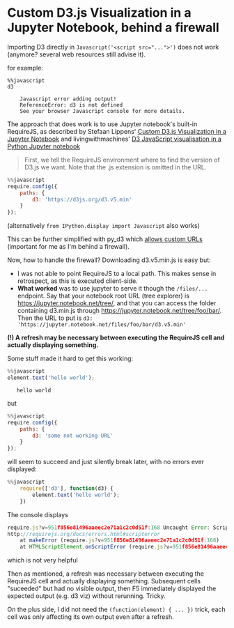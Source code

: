 # Custom D3.js Visualization in a Jupyter Notebook, behind a firewall

Importing D3 directly in `Javascript('<script src="...">')` does not work (anymore? several web resources still advise it).

for example:

```
%%javascript
d3
```

```
    Javascript error adding output!
    ReferenceError: d3 is not defined
    See your browser Javascript console for more details.
```

The approach that does work is to use Jupyter notebook's built-in RequireJS, as described by Stefaan Lippens' [Custom D3.js Visualization in a Jupyter Notebook](https://www.stefaanlippens.net/jupyter-custom-d3-visualization.html) and livingwithmachines' [D3 JavaScript visualisation in a Python Jupyter notebook](http://livingwithmachines.ac.uk/d3-javascript-visualisation-in-a-python-jupyter-notebook/)

> First, we tell the RequireJS environment where to find the version of D3.js we want. Note that the .js extension is omitted in the URL.

```javascript
%%javascript
require.config({
    paths: {
        d3: 'https://d3js.org/d3.v5.min'
    }
});
```

(alternatively `from IPython.display import Javascript` also works)

This can be further simplified with py_d3 which [allows custom URLs](https://github.com/ResidentMario/py_d3/pull/11) (important for me as I'm behind a firewall).

Now, how to handle the firewall? Downloading d3.v5.min.js is easy but:
* I was not able to point RequireJS to a local path. This makes sense in retrospect, as this is executed client-side.
* **What worked** was to use jupyter to serve it though the `/files/...` endpoint.
Say that your notebook root URL (tree explorer) is https://jupyter.notebook.net/tree/, and that you can access the folder containing d3.min.js through https://jupyter.notebook.net/tree/foo/bar/.
Then the URL to put is `d3: 'https://jupyter.notebook.net/files/foo/bar/d3.v5.min'`

**(!) A refresh may be necessary between executing the RequireJS cell and actually displaying something.**

Some stuff made it hard to get this working:

```javascript
%%javascript
element.text('hello world');
```
`   hello world`

but

```javascript
%%javascript
require.config({
    paths: {
        d3: 'some not working URL'
    }
});
```

will seem to succeed and just silently break later, with no errors ever displayed:

```javascript
%%javascript
    require(['d3'], function(d3) {   
        element.text('hello world');
    })
```

The console displays

```javascript
require.js?v=951f856e81496aaeec2e71a1c2c0d51f:168 Uncaught Error: Script error for "d3"
http://requirejs.org/docs/errors.html#scripterror
    at makeError (require.js?v=951f856e81496aaeec2e71a1c2c0d51f:168)
    at HTMLScriptElement.onScriptError (require.js?v=951f856e81496aaeec2e71a1c2c0d51f:1735)
```
which is not very helpful

Then as mentioned, a refresh was necessary between executing the RequireJS cell and actually displaying something. Subsequent cells "suceeded" but had no visible output, then F5 immediately displayed the expected output (e.g. d3 viz) without rerunning. Tricky.

On the plus side, I did not need the `(function(element) { ... })` trick, each cell was only affecting its own output even after a refresh.
